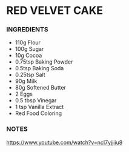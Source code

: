 # RED VELVET CAKE

### INGREDIENTS

- 110g Flour
- 100g Sugar
- 10g Cocoa
- 0.75tsp Baking Powder
- 0.5tsp Baking Soda
- 0.25tsp Salt
- 90g Milk
- 80g Softened Butter
- 2 Eggs
- 0.5 tbsp Vinegar
- 1 tsp Vanilla Extract
- Red Food Coloring

### NOTES

https://www.youtube.com/watch?v=ncI7yjjiiu8
